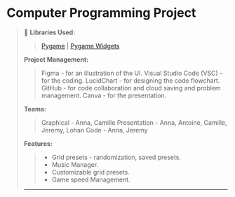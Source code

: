 # Computer Programming Project

> 📖 **Libraries Used:**
>> [Pygame](www.pygame.org/) | [Pygame Widgets](https://pypi.org/project/pygame-widgets/)
> 
> **Project Management:**
>> Figma - for an illustration of the UI.
>> Visual Studio Code (VSC) - for the coding.
>> LucidChart - for designing the code flowchart. 
>> GitHub - for code collaboration and cloud saving and problem management.
>> Canva - for the presentation.
>
> **Teams:**
>> Graphical - Anna, Camille
>> Presentation - Anna, Antoine, Camille, Jeremy, Lohan
>> Code - Anna, Jeremy
>
> **Features:**
>> * Grid presets - randomization, saved presets.
>> * Music Manager.
>> * Customizable grid presets.
>> * Game speed Management.
> ******




